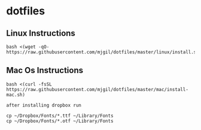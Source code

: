 dotfiles
========

## Linux Instructions
```
bash <(wget -qO- https://raw.githubusercontent.com/mjgil/dotfiles/master/linux/install.sh)
```

## Mac Os Instructions

```
bash <(curl -fsSL https://raw.githubusercontent.com/mjgil/dotfiles/master/mac/install-mac.sh)

after installing dropbox run 

cp ~/Dropbox/Fonts/*.ttf ~/Library/Fonts
cp ~/Dropbox/Fonts/*.otf ~/Library/Fonts
```
